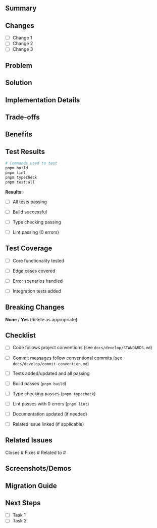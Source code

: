 ## Summary

<!-- Provide a concise description of your changes. What does this PR do? -->


## Changes

<!-- Describe your changes in detail. Use checkboxes if applicable. -->

- [ ] Change 1
- [ ] Change 2
- [ ] Change 3

## Problem

<!-- (Optional) Describe the problem this PR solves. What was broken or missing? -->


## Solution

<!-- (Optional) Explain your approach and key decisions. Why did you choose this solution? -->


## Implementation Details

<!-- (Optional) For complex changes, provide technical details: -->
<!-- - Architecture decisions -->
<!-- - Key algorithms or patterns used -->
<!-- - Important file/line references (use file_path:line_number format) -->


## Trade-offs

<!-- (Optional) Discuss any trade-offs made (performance, memory, complexity, etc.) -->


## Benefits

<!-- (Optional) Highlight the advantages of this change -->


## Test Results

<!-- Describe testing performed. Include relevant command outputs. -->

```bash
# Commands used to test
pnpm build
pnpm lint
pnpm typecheck
pnpm test:all
```

**Results:**
- [ ] All tests passing
- [ ] Build successful
- [ ] Type checking passing
- [ ] Lint passing (0 errors)


## Test Coverage

<!-- (Optional) Describe what scenarios are covered by tests -->

- [ ] Core functionality tested
- [ ] Edge cases covered
- [ ] Error scenarios handled
- [ ] Integration tests added


## Breaking Changes

<!-- Does this PR introduce breaking changes? If yes, describe migration path. -->

**None** / **Yes** (delete as appropriate)

<!-- If yes, provide migration guide: -->


## Checklist

<!-- Ensure all items are checked before requesting review -->

- [ ] Code follows project conventions (see `docs/develop/STANDARDS.md`)
- [ ] Commit messages follow conventional commits (see `docs/develop/commit-convention.md`)
- [ ] Tests added/updated and all passing
- [ ] Build passes (`pnpm build`)
- [ ] Type checking passes (`pnpm typecheck`)
- [ ] Lint passes with 0 errors (`pnpm lint`)
- [ ] Documentation updated (if needed)
- [ ] Related issue linked (if applicable)


## Related Issues

<!-- Link related issues using GitHub keywords -->

Closes #
Fixes #
Related to #


## Screenshots/Demos

<!-- (Optional) Add screenshots, GIFs, or command outputs to demonstrate changes -->


## Migration Guide

<!-- (Optional) If breaking changes, provide clear migration instructions for users -->


## Next Steps

<!-- (Optional) List follow-up tasks or future improvements -->

- [ ] Task 1
- [ ] Task 2